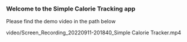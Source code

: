 ### Welcome to the Simple Calorie Tracking app

Please find the demo video in the path below

video/Screen_Recording_20220911-201840_Simple Calorie Tracker.mp4
